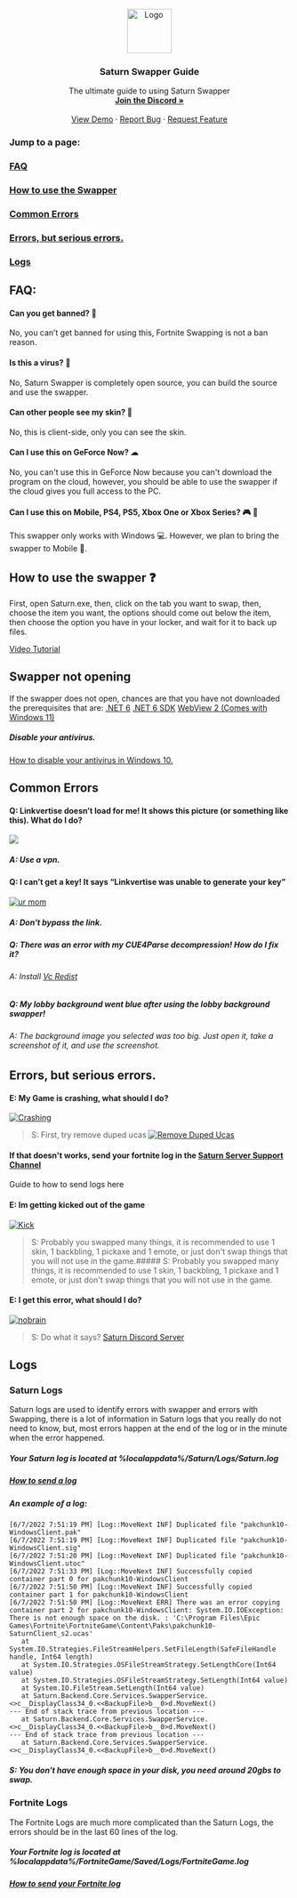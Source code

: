 <div id="top"></div>





<!-- PROJECT LOGO -->
<br />
<div align="center">
  <a href="https://github.com/Tamely/SaturnSwapper">
    <img src="https://media.discordapp.net/attachments/879497706287017985/987005319001571338/unknown.png?width=702&height=702" alt="Logo" width="80" height="80">
  </a>

  <h3 align="center">Saturn Swapper Guide</h3>

  <p align="center">
    The ultimate guide to using Saturn Swapper
    <br />
    <a href="https://discord.gg/saturn"><strong>Join the Discord »</strong></a>
    <br />
    <br />
    <a href="https://www.youtube.com/channel/UCxUHL3vswZ5HcIUatskS2HQ">View Demo</a>
    ·
    <a href="https://github.com/Tamely/SaturnSwapper/issues">Report Bug</a>
    ·
    <a href="https://github.com/Tamely/SaturnSwapper/issues">Request Feature</a>
  </p>
</div>







### Jump to a page:
### [FAQ](https://github.com/RaiderxD404/SaturnSwapperGuide/blob/main/Wiki.md#faq "FAQ")
### [How to use the Swapper](https://github.com/RaiderxD404/SaturnSwapperGuide/blob/main/Wiki.md#how-to-use-the-swapper- "How to use the Swapper")
### [Common Errors](https://github.com/RaiderxD404/SaturnSwapperGuide/blob/main/Wiki.md#common-errors "Common Errors")
### [Errors, but serious errors.](http://https://github.com/RaiderxD404/SaturnSwapperGuide/blob/main/Wiki.md#errors-but-serious-errors "Errors, but serious errors.")
### [Logs](https://github.com/RaiderxD404/SaturnSwapperGuide/blob/main/Wiki.md#logs "Logs")




## FAQ:
#### Can you get banned? 🔨
No, you can’t get banned for using this, Fortnite Swapping is not a ban reason.
####  Is this a virus? 🦠
No, Saturn Swapper is completely open source, you can build the source and use the swapper.
#### Can other people see my skin? 👀
No, this is client-side, only you can see the skin.
#### Can I use this on GeForce Now? ☁
No, you can't use this in GeForce Now because you can't download the program on the cloud, however, you should be able to use the swapper if the cloud gives you full access to the PC.
#### Can I use this on Mobile, PS4, PS5, Xbox One or Xbox Series? 🎮 📱
This swapper only works with Windows 💻. However, we plan to bring the swapper to Mobile 📱.


## How to use the swapper ❓


First, open Saturn.exe, then, click on the tab you want to swap, then, choose the item you want, the options should come out below the item, then choose the option you have in your locker, and wait for it to back up files.

[Video Tutorial](https://solar-stern-galaxy.is-a-skid.me/aj4R01Bs "Video Tutorial")



## Swapper not opening 

If the swapper does not open, chances are that you have not downloaded the prerequisites that are:
[.NET 6](http://dotnet.microsoft.com/en-us/download/dotnet/thank-you/runtime-desktop-6.0.1-windows-x64-installer ".NET 6.0")
[.NET 6 SDK](http://dotnet.microsoft.com/en-us/download/dotnet/thank-you/sdk-6.0.201-windows-x64-installer ".NET 6.0 SDK")
[WebView 2 (Comes with Windows 11)](https://go.microsoft.com/fwlink/p/?LinkId=2124703 "WebView (Comes with Windows 11)")
##### Disable your antivirus.

[How to disable your antivirus in Windows 10.](https://i.upload.systems/fzX0bgVj  "How to disable your antivirus in Windows 10.")


## Common Errors

#### Q: Linkvertise doesn’t load for me! It shows this picture (or something like this). What do I do?
[![](https://media.discordapp.net/attachments/930442711255900200/930510745962151946/unknown.png)](https://media.discordapp.net/attachments/930442711255900200/930510745962151946/unknown.png)
##### A: Use a vpn.

#### Q:  I can’t get a key! It says “Linkvertise was unable to generate your key”
[![](https://media.discordapp.net/attachments/930442711255900200/930853415741976626/IMG_7424.png "ur mom")](http://https://media.discordapp.net/attachments/930442711255900200/930853415741976626/IMG_7424.png "ur mom")
##### A: Don't bypass the link. 

#####  Q: There was an error with my CUE4Parse decompression! How do I fix it?
###### A: Install [Vc Redist](https://aka.ms/vs/16/release/vc_redist.x64.exe)

##### Q: My lobby background went blue after using the lobby background swapper!
###### A: The background image you selected was too big. Just open it, take a screenshot of it, and use the screenshot.

## Errors, but serious errors.

#### E: My Game is crashing, what should I do?
[![Crashing](https://media.discordapp.net/attachments/930441422669242378/986757994349985802/unknown.png "Crashing")](http://https://media.discordapp.net/attachments/930441422669242378/986757994349985802/unknown.png "Crashing")
>  S: First, try remove duped ucas
[![Remove Duped Ucas](https://cdn.upload.systems/uploads/SZrE9qxW.png "Remove Duped Ucas")](https://cdn.upload.systems/uploads/SZrE9qxW.png "Remove Duped Ucas")
#### If that doesn't works, send your fortnite log in the [Saturn Server Support Channel](https://discord.gg/HpErhNBqB4 "Saturn Server Support Channel")

 Guide to how to send logs here

#### E: Im getting kicked out of the game
[![Kick](https://media.discordapp.net/attachments/930441422669242378/967377016548646932/unknown.png?width=1191&height=670 "Kick")](http://https://media.discordapp.net/attachments/930441422669242378/967377016548646932/unknown.png?width=1191&height=670 "Kick")
>  S: Probably you swapped many things, it is recommended to use 1 skin, 1 backbling, 1 pickaxe and 1 emote, or just don't swap things that you will not use in the game.##### S: Probably you swapped many things, it is recommended to use 1 skin, 1 backbling, 1 pickaxe and 1 emote, or just don't swap things that you will not use in the game.

#### E: I get this error, what should I do?
[![nobrain](https://media.discordapp.net/attachments/930441422669242378/985669190528679956/unknown.png "nobrain")](https://media.discordapp.net/attachments/930441422669242378/985669190528679956/unknown.png "nobrain")

> S: Do what it says? [Saturn Discord Server](http://discord.gg/saturn "Saturn Discord Server")

## Logs

### Saturn Logs

Saturn logs are used to identify errors with swapper and errors with Swapping, there is a lot of information in Saturn logs that you really do not need to know, but, most errors happen at the end of the log or in the minute when the error happened.

##### Your Saturn log is located at %localappdata%/Saturn/Logs/Saturn.log
##### [How to send a log](https://solar-stern-galaxy.is-a-skid.me/LZQ58t0g "How to send a log")
##### An example of a log:

```
[6/7/2022 7:51:19 PM] [Log::MoveNext INF] Duplicated file "pakchunk10-WindowsClient.pak"
[6/7/2022 7:51:19 PM] [Log::MoveNext INF] Duplicated file "pakchunk10-WindowsClient.sig"
[6/7/2022 7:51:20 PM] [Log::MoveNext INF] Duplicated file "pakchunk10-WindowsClient.utoc"
[6/7/2022 7:51:33 PM] [Log::MoveNext INF] Successfully copied container part 0 for pakchunk10-WindowsClient
[6/7/2022 7:51:50 PM] [Log::MoveNext INF] Successfully copied container part 1 for pakchunk10-WindowsClient
[6/7/2022 7:51:50 PM] [Log::MoveNext ERR] There was an error copying container part 2 for pakchunk10-WindowsClient: System.IO.IOException: There is not enough space on the disk. : 'C:\Program Files\Epic Games\Fortnite\FortniteGame\Content\Paks\pakchunk10-SaturnClient_s2.ucas'
   at System.IO.Strategies.FileStreamHelpers.SetFileLength(SafeFileHandle handle, Int64 length)
   at System.IO.Strategies.OSFileStreamStrategy.SetLengthCore(Int64 value)
   at System.IO.Strategies.OSFileStreamStrategy.SetLength(Int64 value)
   at System.IO.FileStream.SetLength(Int64 value)
   at Saturn.Backend.Core.Services.SwapperService.<>c__DisplayClass34_0.<<BackupFile>b__0>d.MoveNext()
--- End of stack trace from previous location ---
   at Saturn.Backend.Core.Services.SwapperService.<>c__DisplayClass34_0.<<BackupFile>b__0>d.MoveNext()
--- End of stack trace from previous location ---
   at Saturn.Backend.Core.Services.SwapperService.<>c__DisplayClass34_0.<<BackupFile>b__0>d.MoveNext()
```
##### S: You don't have enough space in your disk, you need around 20gbs to swap.


### Fortnite Logs

The Fortnite Logs are much more complicated than the Saturn Logs, the errors should be in the last 60 lines of the log.
##### Your Fortnite log is located at %localappdata%/FortniteGame/Saved/Logs/FortniteGame.log
##### [How to send your Fortnite log](https://solar-stern-galaxy.is-a-skid.me/CyiN5Ayj "How to send your Fortnite log")
